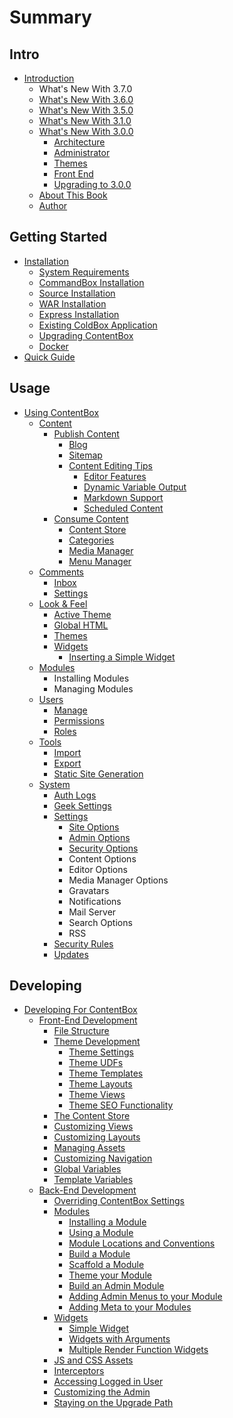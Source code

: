 # Summary

## Intro

* [Introduction](README.md)
  * What's New With 3.7.0
  * [What's New With 3.6.0](introduction/whats-new-with-360.md)
  * [What's New With 3.5.0](introduction/whats_new_with_3.5.0.md)
  * [What's New With 3.1.0](introduction/whats_new_with_310.md)
  * [What's New With 3.0.0](introduction/whats_new.md)
    * [Architecture](introduction/whats_new_3_0_0/architecture.md)
    * [Administrator](introduction/whats_new_3_0_0/administrator.md)
    * [Themes](introduction/whats_new_3_0_0/themes.md)
    * [Front End](introduction/whats_new_3_0_0/front_end.md)
    * [Upgrading to 3.0.0](introduction/upgrading.md)
  * [About This Book](introduction/about_this_book.md)
  * [Author](introduction/author.md)

## Getting Started

* [Installation](installation/index.md)
  * [System Requirements](installation/system_requirements.md)
  * [CommandBox Installation](installation/commandbox_installation.md)
  * [Source Installation](installation/source_installation.md)
  * [WAR Installation](installation/war_installation.md)
  * [Express Installation](installation/express_installation.md)
  * [Existing ColdBox Application](installation/existing_coldbox_application.md)
  * [Upgrading ContentBox](installation/upgrading_contentbox.md)
  * [Docker](installation/docker.md)
* [Quick Guide](getting_started/index.md)

## Usage

* [Using ContentBox](using/README.md)
  * [Content](using/content/index.md)
    * [Publish Content](using/content/direct_pubilsh/index.md)
      * [Blog](using/content/direct_pubilsh/blog.md)
      * [Sitemap](using/content/direct_publish/sitemap.md)
      * [Content Editing Tips](using/content/direct_pubilsh/content-editing-tips.md)
        * [Editor Features](using/content/direct_pubilsh/editor-features.md)
        * [Dynamic Variable Output](using/content/direct_pubilsh/dynamic-variable-output.md)
        * [Markdown Support](using/content/direct_pubilsh/markdown-support.md)
        * [Scheduled Content](using/content/direct_pubilsh/scheduled-content.md)
    * [Consume Content](using/content/indirect_publishing/index.md)
      * [Content Store](using/content/indirect_publishing/contentstore.md)
      * [Categories](using/content/indirect_publishing/categories.md)
      * [Media Manager](using/content/indirect_publishing/media-manager.md)
      * [Menu Manager](using/content/indirect_publishing/menu-manager.md)
  * [Comments](using/comments/index.md)
    * [Inbox](using/comments/inbox.md)
    * [Settings](using/comments/settings.md)
  * [Look & Feel](using/look-and-feel/index.md)
    * [Active Theme](using/look-and-feel/active_theme.md)
    * [Global HTML](using/look-and-feel/global_html.md)
    * [Themes](using/look-and-feel/themes.md)
    * [Widgets](using/look-and-feel/widgets.md)
      * [Inserting a Simple Widget](using/look-and-feel/inserting-a-simple-widget.md)
  * [Modules](using/modules/index.md)
    * Installing Modules
    * Managing Modules
  * [Users](using/users/index.md)
    * [Manage](using/users/manage.md)
    * [Permissions](using/users/permissions.md)
    * [Roles](using/users/roles.md)
  * [Tools](using/tools/index.md)
    * [Import](using/tools/import.md)
    * [Export](using/tools/export.md)
    * [Static Site Generation](using/tools/static-site-generation.md)
  * [System](using/system/index.md)
    * [Auth Logs](using/system/auth_logs.md)
    * [Geek Settings](using/system/geek_settings.md)
    * [Settings](using/system/settings.md)
      * [Site Options](using/system/site-options.md)
      * [Admin Options](using/system/admin-options.md)
      * [Security Options](using/system/security-options.md)
      * Content Options
      * Editor Options
      * Media Manager Options
      * Gravatars
      * Notifications
      * Mail Server
      * Search Options
      * RSS
    * [Security Rules](using/system/security_rules.md)
    * [Updates](using/system/updates.md)

## Developing

* [Developing For ContentBox](developing/README.md)
  * [Front-End Development](developing/front_end/README.md)
    * [File Structure](developing/front_end/files.md)
    * [Theme Development](developing/themes/README.md)
      * [Theme Settings](developing/themes/theme-settings.md)
      * [Theme UDFs](developing/themes/theme-user-defined-functions.md)
      * [Theme Templates](developing/themes/theme-templates.md)
      * [Theme Layouts](developing/themes/theme-layouts.md)
      * [Theme Views](developing/themes/theme-views.md)
      * [Theme SEO Functionality](developing/themes/theme-seo-functionality.md)
    * [The Content Store](developing/front_end/contentstore.md)
    * [Customizing Views](developing/front_end/views.md)
    * [Customizing Layouts](developing/front_end/layouts.md)
    * [Managing Assets](developing/front_end/assets.md)
    * [Customizing Navigation](developing/front_end/navigation.md)
    * [Global Variables](developing/globals.md)
    * [Template Variables](developing/front_end/templateVars.md)
  * [Back-End Development](developing/back_end/readme.md)
    * [Overriding ContentBox Settings](developing/overriding-contentbox-settings.md)
    * [Modules](developing/back_end/modules/index.md)
      * [Installing a Module](developing/back_end/modules/installing.md)
      * [Using a Module](developing/back_end/modules/using.md)
      * [Module Locations and Conventions](developing/back_end/modules/conventions.md)
      * [Build a Module](developing/back_end/modules/build.md)
      * [Scaffold a Module](developing/back_end/modules/scaffhold.md)
      * [Theme your Module](developing/back_end/modules/theme.md)
      * [Build an Admin Module](developing/back_end/modules/buildadmin.md)
      * [Adding Admin Menus to your Module](developing/back_end/modules/adding-admin-menus-to-your-module.md)
      * [Adding Meta to your Modules](developing/back_end/modules/adding-meta-to-your-modules.md)
    * [Widgets](developing/back_end/widgets.md)
      * [Simple Widget](developing/back_end/simple-widget.md)
      * [Widgets with Arguments](developing/back_end/widgets-with-arguments.md)
      * [Multiple Render Function Widgets](developing/back_end/multiple-render-function-widgets.md)
    * [JS and CSS Assets](developing/back_end/js-and-css-assets.md)
    * [Interceptors](developing/back_end/interceptors.md)
    * [Accessing Logged in User](developing/back_end/accessing-logged-in-user.md)
    * [Customizing the Admin](developing/back_end/admin.md)
    * [Staying on the Upgrade Path](developing/back_end/upgrades.md)

